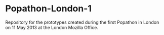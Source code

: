 Popathon-London-1
=================

Repository for the prototypes created during the first Popathon in London on 11 May 2013 at the London Mozilla Office.
